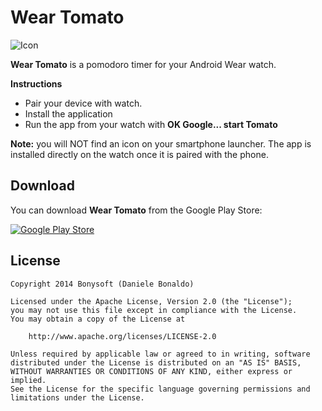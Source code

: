 Wear Tomato
================

![Icon](https://raw.githubusercontent.com/danybony/wear-pomodoro/master/mobile/src/main/res/drawable-xxhdpi/ic_launcher.png)

**Wear Tomato** is a pomodoro timer for your Android Wear watch.

**Instructions**
* Pair your device with watch.
* Install the application
* Run the app from your watch with **OK Google... start Tomato**

**Note:** you will NOT find an icon on your smartphone launcher. The app is installed directly on the watch once it is paired with the phone.

## Download
You can download **Wear Tomato** from the Google Play Store:

[![Google Play Store](https://developer.android.com/images/brand/en_generic_rgb_wo_60.png)](https://play.google.com/store/apps/details?id=net.bonysoft.wearpomodoro)

## License

```
Copyright 2014 Bonysoft (Daniele Bonaldo)

Licensed under the Apache License, Version 2.0 (the "License");
you may not use this file except in compliance with the License.
You may obtain a copy of the License at

    http://www.apache.org/licenses/LICENSE-2.0

Unless required by applicable law or agreed to in writing, software
distributed under the License is distributed on an "AS IS" BASIS,
WITHOUT WARRANTIES OR CONDITIONS OF ANY KIND, either express or implied.
See the License for the specific language governing permissions and
limitations under the License.
